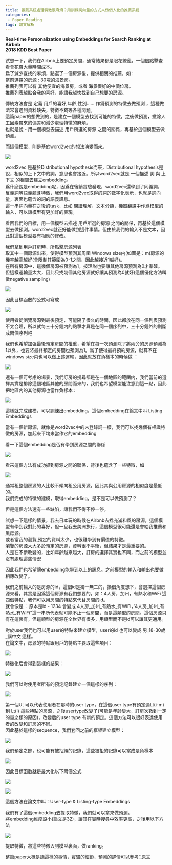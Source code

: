 ```yaml
---
title: 推薦系統處理特徵很麻煩？用訓練詞向量的方式來做個人化的推薦系統
categories:
 - Paper Reading
tags: 論文解析
---
```

      
**Real-time Personalization using Embeddings for Search Ranking at Airbnb**      
**2018 KDD Best Paper**      
      
試想一下，我們在Airbnb上要預定房間，通常結果都是眼花繚亂，一個個點擊查看會花費大量時間成本。      
爲了減少查找的麻煩，點選了一個房源後，提供相關的推薦，如 :      
當前選擇的房源 : 30塊的海景房。      
推薦列表可以有 其他便宜的海景房，或者 海景很好的中價位房。      
推薦列表越貼合我的喜好，能讓我越快找到自己想要的房源。      

      
傳統方法會是 定義 用戶的喜好,年齡,性別…… 作爲預測的特徵去做預測 ，這種做法常會遇到資料缺失，特徵不夠等各種問題。      
這篇paper的想做到的，是建立一個模型去找到可能的特徵，之後做預測，撇除人工因素帶來的偏差和減少處理特徵的麻煩。      
也就是說 - 用一個模型去描述 用戶所選的房源 之間的關係，再基於這個模型去做預測。      
      
而這個模型，則是基於word2vec的想法演變而來。      
      
![](https://raw.githubusercontent.com/voidful/voidful_blog/master/assets/post_src/pn_rtpuefsraa/img1)        
      
      
word2vec 是基於Distributional hypothesis而來，Distributional hypothesis是說，相似的上下文中的詞，意思也會接近。所以word2vec就是 一個描述 詞 與 上下文 的相關去建立embedding。      
爲什麽說是embedding呢，因爲在後續實驗發現，word2vec還學到了同義詞，反義詞等語義蘊含特徵，我們用word2vec取得的詞的數字化表示，也就是詞向量，裏面也蘊含的詞的語義訊息。      
這一串詞向量在之後的task，比如 閱讀理解，文本分類，機器翻譯中作爲模型的輸入，可以讓模型有更加好的表現。      
      
看回我們的目標，用一個模型去描述 用戶所選的房源 之間的關係，再基於這個模型去做預測。word2vec就正好能做到這件事情。但由於我們的輸入不是文本，因此對這個模型要有相應的修改。      
      
我們拿到用戶訂房時，所點擊房源列表      
取其中一個房源出來，使得模型預測其周圍 Windows size内(如圖是：m)房源的機率越高越好(會限制其範圍為0-1之間，因此越接近1越好)。      
在所有房源中，這幾個房源被預測為1，按理説也要讓其他房源預測為0才準確。但這樣運輸量太大，因此只找幾個其他房源就好讓其預測為0就好(這個優化方法叫做negative sampling)      
      
![](https://raw.githubusercontent.com/voidful/voidful_blog/master/assets/post_src/pn_rtpuefsraa/img2)        
      
因此目標函數的公式可寫成      
      
![](https://raw.githubusercontent.com/voidful/voidful_blog/master/assets/post_src/pn_rtpuefsraa/img3)        
      
使用者從瀏覽房源到最後預定，可能隔了很久的時間，因此都放在同一個列表預測不太合理，所以就每三十分鐘内的點擊才算是在同一個序列中，三十分鐘外的則斷成兩個序列吧      
      
我們也希望加强最後預定房間的權重，希望在每一次預測除了將兩旁的房源預測為1以外，也要將最終預定的房間也預測為1。爲了使得最終預約房源，就算不在windows size内也可以做上述運輸，因此就放在負樣本的時候做 ：       
      
![](https://raw.githubusercontent.com/voidful/voidful_blog/master/assets/post_src/pn_rtpuefsraa/img4)        
      
還有一個可考慮的場景，我們訂房的搜尋都是在一個地區的範圍内，我們當前的選擇其實是排除這個地區其他的房間而來的，我們也希望模型能注意到這一點，因此把地區内的其他房源也當作負樣本：      
      
![](https://raw.githubusercontent.com/voidful/voidful_blog/master/assets/post_src/pn_rtpuefsraa/img5)        
      
這樣就完成建模，可以訓練出embedding，這個embedding在論文中叫 Listing Embeddings      
      
當有一個新房源，就像是word2vec中的未登錄詞一樣，我們可以找幾個有相識特徵的房源，加起來平均來當作它的embedding      
      
看一下這個embedding是否有學到房源之間的聯係      
      
![](https://raw.githubusercontent.com/voidful/voidful_blog/master/assets/post_src/pn_rtpuefsraa/img6)        
      
看來這個方法有成功抓到房源之間的聯係，背後也蘊含了一些特徵，如      
      
![](https://raw.githubusercontent.com/voidful/voidful_blog/master/assets/post_src/pn_rtpuefsraa/img7)        
      
通常租整個房源的人比較不傾向租公用房源，因此其與公用房源的相似度是最低的。      
我們完成的特徵的建模，取得embedding，是不是可以做預測了？      
      
但是這個方法還有一些缺陷，讓我們不得不停一停。      
      
試想一下這樣的情景，我去日本玩的時候在Airbnb去找充滿和風的房源，這個模型有學到我對此的喜好，但一旦我去美洲旅行，這個模型很可能還是會給我推薦和風房源。      
或者當我的瀏覽,預定的資料太少，也很難學到有價值的特徵。      
瀏覽的房源大大多於預定的房源，資料很不平衡，但結果才是最重要的。      
人是在不斷改變的，比如年齡越來越大，訂房的選擇其實也不同，而之前的模型並沒有處理這些情況      
      
因此我們也希望讓embedding能學到以上的訊息。之前模型的輸入和輸出也要做相應改變了。      
      
我們之前輸入的是房源的id，這個id是獨一無二的，換個角度想下，會選擇這個房源來看，其實是因爲這個房源有我們想要的，如：4人房，加州，有熱水和WiFi 這四個特點，我們可以用房間的特點來代替房間的id。      
就會像是 ：原本是id - 1234 會變成 4人房_加州_有熱水_有WiFi，”4人房_加州_有熱水_有WiFi”這一串所代表就可能不止一個房間，而是這類型的房間。這個房源只有在這裏有，但這類型的房源在全世界有很多，用類型而不是id可以讓其更通用。      
      
對於user我們也可以用user的特點來建立模型，user的id 也可以變成 男_18-30歲_講中文 這樣。      
在論文中，房源的特點跟用戶的特點主要取這些項目：      
      
![](https://raw.githubusercontent.com/voidful/voidful_blog/master/assets/post_src/pn_rtpuefsraa/img8)        
      
特徵化后會得到這樣的結果：      
      
![](https://raw.githubusercontent.com/voidful/voidful_blog/master/assets/post_src/pn_rtpuefsraa/img9)        
      
我們可以對使用者所有的預定記錄建立一個這樣的序列：      
      
      
![](https://raw.githubusercontent.com/voidful/voidful_blog/master/assets/post_src/pn_rtpuefsraa/img10)      
        
      
第一個Ut 可以代表使用者在那時的user type，在這個user type有預定過Lt(i-m) 到 Lt(i) 這些特點的房源，之後usertype改變了(可能是年齡變大，訂房次數到一定的量之類的原因)，改變后的user type 有新的預定。這個方法可以很好表達使用者的改變和訂房的不同。      
因此基於這樣的sequence，我們套回之前的框架建立模型：      
      
![](https://raw.githubusercontent.com/voidful/voidful_blog/master/assets/post_src/pn_rtpuefsraa/img11)      
        
      
我們預定之餘，也可能有被拒絕的記錄，這些被拒的記錄可以當成是負樣本      
      
![](https://raw.githubusercontent.com/voidful/voidful_blog/master/assets/post_src/pn_rtpuefsraa/img12)      
        
      
因此目標函數就是最大化以下兩個公式      
      
![](https://raw.githubusercontent.com/voidful/voidful_blog/master/assets/post_src/pn_rtpuefsraa/img13)        
      
![](https://raw.githubusercontent.com/voidful/voidful_blog/master/assets/post_src/pn_rtpuefsraa/img14)        
      
這個方法在論文中叫：User-type & Listing-type Embeddings      
      
我們有了這個embedding去提取特徵，我們就可以拿來做預測。      
將embedding維度設小(論文是32)，讓其在實時搜尋中效率更高，之後用以下方法      
      
![](https://raw.githubusercontent.com/voidful/voidful_blog/master/assets/post_src/pn_rtpuefsraa/img15)      
        
      
提取特徵，將這些特徵丟到模型裏面，做ranking。      
      
整篇paper大概是講這樣的事情，實驗的細節，預測的詳情可以參考[``原文](https://www.kdd.org/kdd2018/accepted-papers/view/real-time-personalization-using-embeddings-for-search-ranking-at-airbnb)      
        
